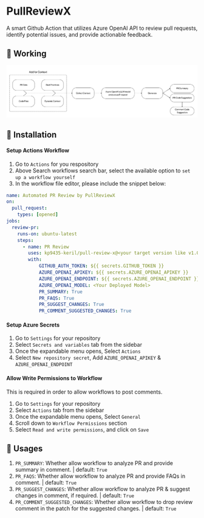 # PullReviewX
A smart Github Action that utilizes Azure OpenAI API to review pull requests, identify  potential issues, and provide actionable feedback.

## :pushpin: Working

![working-diagram](assets/pullreviewx-working.png)

## :wrench: Installation

#### Setup Actions Workflow
1. Go to `Actions` for you respository
2. Above Search workflows search bar, select the available option to `set up a workflow yourself`
4. In the workflow file editor, please include the snippet below:
```yml
name: Automated PR Review by PullReviewX
on:
  pull_request:
    types: [opened]
jobs:
  review-pr:
    runs-on: ubuntu-latest
    steps:
      - name: PR Review
        uses: kp9435-keril/pull-review-x@<your target version like v1.0.0>
        with:
            GITHUB_AUTH_TOKEN: ${{ secrets.GITHUB_TOKEN }}
            AZURE_OPENAI_APIKEY: ${{ secrets.AZURE_OPENAI_APIKEY }}
            AZURE_OPENAI_ENDPOINT: ${{ secrets.AZURE_OPENAI_ENDPOINT }}
            AZURE_OPENAI_MODEL: <Your Deployed Model>
            PR_SUMMARY: True
            PR_FAQS: True
            PR_SUGGEST_CHANGES: True
            PR_COMMENT_SUGGESTED_CHANGES: True
```

#### Setup Azure Secrets
1. Go to `Settings` for your repository
2. Select `Secrets and variables` tab from the sidebar
3. Once the expandable menu opens, Select `Actions`
4. Select `New repository secret`, Add `AZURE_OPENAI_APIKEY` & `AZURE_OPENAI_ENDPOINT`

#### Allow Write Permissions to Workflow
This is required in order to allow workflows to post comments.
1. Go to `Settings` for your repository
2. Select `Actions` tab from the sidebar
3. Once the expandable menu opens, Select `General`
4. Scroll down to `Workflow Permissions` section
5. Select `Read and write permissions`, and click on `Save`

## :pencil: Usages

1. `PR_SUMMARY`: Whether allow workflow to analyze PR and provide summary in comment. | default: `True`
2. `PR_FAQS`: Whether allow workflow to analyze PR and provide FAQs in comment. | default: `True`
3. `PR_SUGGEST_CHANGES`: Whether allow workflow to analyze PR & suggest changes in comment, if required. | default: `True`
4. `PR_COMMENT_SUGGESTED_CHANGES`: Whether allow workflow to drop review comment in the patch for the suggested changes. | default: `True` 
